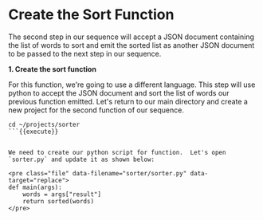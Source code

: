 # Create the Sort Function

The second step in our sequence will accept a JSON document containing the list of words to sort and emit the sorted list as another JSON document to be passed to the next step in our sequence.
 
 **1. Create the sort function**
 
For this function, we're going to use a different language.  This step will use python to accept the JSON document and sort the list of words our previous function emitted.  Let's return to our main directory and create a new project for the second function of our sequence.
 
```mkdir ~/projects/sorter
cd ~/projects/sorter
```{{execute}} 
 
 
We need to create our python script for function.  Let's open `sorter.py` and update it as shown below:
 
<pre class="file" data-filename="sorter/sorter.py" data-target="replace">
def main(args):
    words = args["result"]
    return sorted(words)
</pre>
